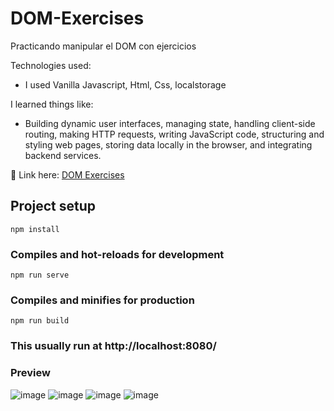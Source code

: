 # DOM-Exercises
Practicando manipular el DOM con ejercicios

Technologies used:
- I used Vanilla Javascript, Html, Css, localstorage

I learned things like:
- Building dynamic user interfaces, managing state, handling client-side routing, making HTTP requests, writing JavaScript code, structuring and styling web pages, storing data locally in the browser, and integrating backend services.

📍 Link here: [DOM Exercises](https://ejercicios-dom.000webhostapp.com/)

## Project setup
```
npm install
```

### Compiles and hot-reloads for development
```
npm run serve
```

### Compiles and minifies for production
```
npm run build
```

### This usually run at http://localhost:8080/

### Preview  
![image](https://github.com/JanoM2/Journal/assets/78227130/5a2e8868-ccd8-4162-9448-7239bf19ff43)
![image](https://github.com/JanoM2/Journal/assets/78227130/3834dda5-bd52-46fa-ac28-89dc2154ce10)
![image](https://github.com/JanoM2/Journal/assets/78227130/8e6c7d97-1eb5-4651-8e4e-d62691683efc)
![image](https://github.com/JanoM2/Journal/assets/78227130/7aa68aaa-ed77-462e-925b-e24a88659a45)



